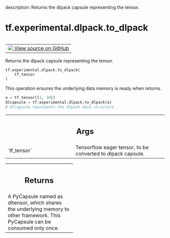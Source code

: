 description: Returns the dlpack capsule representing the tensor.

<div itemscope itemtype="http://developers.google.com/ReferenceObject">
<meta itemprop="name" content="tf.experimental.dlpack.to_dlpack" />
<meta itemprop="path" content="Stable" />
</div>

# tf.experimental.dlpack.to_dlpack

<!-- Insert buttons and diff -->

<table class="tfo-notebook-buttons tfo-api nocontent" align="left">
<td>
  <a target="_blank" href="https://github.com/tensorflow/tensorflow/blob/r2.4/tensorflow/python/dlpack/dlpack.py#L26-L45">
    <img src="https://www.tensorflow.org/images/GitHub-Mark-32px.png" />
    View source on GitHub
  </a>
</td>
</table>



Returns the dlpack capsule representing the tensor.

<pre class="devsite-click-to-copy prettyprint lang-py tfo-signature-link">
<code>tf.experimental.dlpack.to_dlpack(
    tf_tensor
)
</code></pre>



<!-- Placeholder for "Used in" -->

This operation ensures the underlying data memory is ready when returns.

  ```python
  a = tf.tensor([1, 10])
  dlcapsule = tf.experimental.dlpack.to_dlpack(a)
  # dlcapsule represents the dlpack data structure
  ```

<!-- Tabular view -->
 <table class="responsive fixed orange">
<colgroup><col width="214px"><col></colgroup>
<tr><th colspan="2"><h2 class="add-link">Args</h2></th></tr>

<tr>
<td>
`tf_tensor`
</td>
<td>
Tensorflow eager tensor, to be converted to dlpack capsule.
</td>
</tr>
</table>



<!-- Tabular view -->
 <table class="responsive fixed orange">
<colgroup><col width="214px"><col></colgroup>
<tr><th colspan="2"><h2 class="add-link">Returns</h2></th></tr>
<tr class="alt">
<td colspan="2">
A PyCapsule named as dltensor, which shares the underlying memory to other
framework. This PyCapsule can be consumed only once.
</td>
</tr>

</table>

